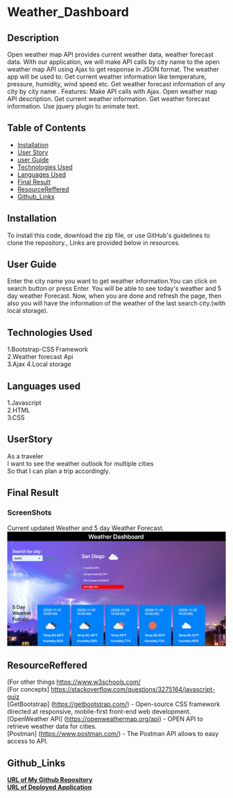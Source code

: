 # Weather_Dashboard

## Description
Open weather map API provides current weather data, weather forecast data. With our application, we will make API calls by city name to the open weather map API using Ajax to get response in JSON format.
The weather app will be used to: Get current weather information like temperature, pressure, humidity, wind speed etc. Get weather forecast information of any city by city name . 
Features: Make API calls with Ajax. Open weather map API description. Get current weather information. Get weather forecast information. Use jquery plugin to animate text.

## Table of Contents 

* [Installation](#Installation)
* [User Story](#UserStory)
* [user Guide](#userGuide)
* [Technologies Used](#Technology)
* [Languages Used](#Languages)
* [Final Result](#FinalResult)
* [ResourceReffered](#ResourceReffered)
* [Github_Links](#Github_Links)


## Installation
To install this code, download the zip file, or use GitHub's guidelines to clone the repository., Links are provided below in resources.

## User Guide
Enter the city name you want to get weather information.You can click on search button or press Enter. You will be able to see today's weather and 5 day weather Forecast.
Now, when you are done and refresh the page, then also you will have the information of the weather of the last search city.(with local storage).

## Technologies Used
1.Bootstrap-CSS Framework<br>
2.Weather forecast Api<br>
3.Ajax
4.Local storage


## Languages used
1.Javascript<br>
2.HTML<br>
3.CSS

## UserStory
As a traveler<br>
I want to see the weather outlook for multiple cities<br>
So that I can plan a trip accordingly.


## Final Result
### ScreenShots
Current updated Weather and 5 day Weather Forecast.
![](Assets/screenshot1.png)


## ResourceReffered
[For other things https://www.w3schools.com/ <br>
[For concepts] https://stackoverflow.com/questions/3275164/javascript-quiz <br>
[GetBootstrap] (https://getbootstrap.com/) - Open-source CSS framework directed at responsive, mobile-first front-end web development.<br>
[OpenWeather API] (https://openweathermap.org/api) - OPEN API to retrieve weather data for cities.<br>
[Postman] (https://www.postman.com/) - The Postman API allows to easy access to API.


## Github_Links
[**URL of My Github Repository**](https://github.com/guptaria/Weather_Dashboard)<br>
[**URL of Deployed Application**](https://guptaria.github.io/Weather_Dashboard/)

